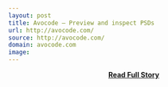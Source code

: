 ```yaml
---
layout: post
title: Avocode – Preview and inspect PSDs
url: http://avocode.com/
source: http://avocode.com/
domain: avocode.com
image: 
---
```


<p></p>
<center><p><a href="http://avocode.com/" style='padding:25px; font-sze:18px; font-weight: bold;'>Read Full Story</a></p></center>
